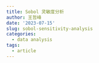 ```yaml
---
title: Sobol 灵敏度分析
author: 王哲峰
date: '2023-07-15'
slug: sobol-sensitivity-analysis
categories:
  - data analysis
tags:
  - article
---
```

